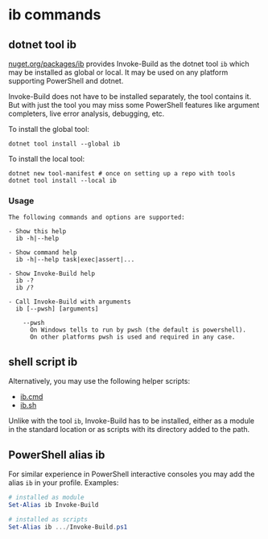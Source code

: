 # ib commands

## dotnet tool ib

[nuget.org/packages/ib](https://www.nuget.org/packages/ib/) provides Invoke-Build
as the dotnet tool `ib` which may be installed as global or local. It may be
used on any platform supporting PowerShell and dotnet.

Invoke-Build does not have to be installed separately, the tool contains it.
But with just the tool you may miss some PowerShell features like argument
completers, live error analysis, debugging, etc.

To install the global tool:

    dotnet tool install --global ib

To install the local tool:

    dotnet new tool-manifest # once on setting up a repo with tools
    dotnet tool install --local ib

### Usage

```
The following commands and options are supported:

- Show this help
  ib -h|--help

- Show command help
  ib -h|--help task|exec|assert|...

- Show Invoke-Build help
  ib -?
  ib /?

- Call Invoke-Build with arguments
  ib [--pwsh] [arguments]

    --pwsh
      On Windows tells to run by pwsh (the default is powershell).
      On other platforms pwsh is used and required in any case.
```

## shell script ib

Alternatively, you may use the following helper scripts:

- [ib.cmd](../ib.cmd)
- [ib.sh](../ib.sh)

Unlike with the tool `ib`, Invoke-Build has to be installed, either as a module
in the standard location or as scripts with its directory added to the path.

## PowerShell alias ib

For similar experience in PowerShell interactive consoles you may add the alias
`ib` in your profile. Examples:

```powershell
# installed as module
Set-Alias ib Invoke-Build

# installed as scripts
Set-Alias ib .../Invoke-Build.ps1
```
